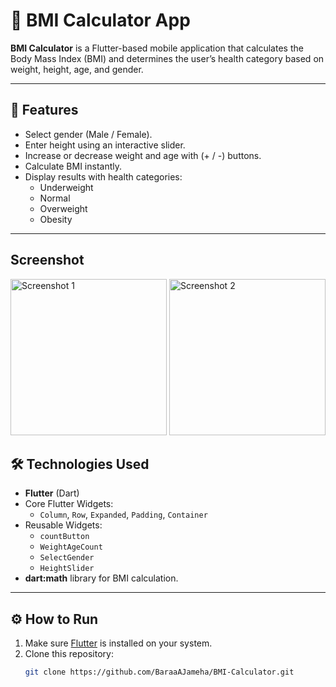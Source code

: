 # 🧮 BMI Calculator App

**BMI Calculator** is a Flutter-based mobile application that calculates the Body Mass Index (BMI)
and determines the user’s health category based on weight, height, age, and gender.

---

## 📱 Features
- Select gender (Male / Female).
- Enter height using an interactive slider.
- Increase or decrease weight and age with (+ / -) buttons.
- Calculate BMI instantly.
- Display results with health categories:
  - Underweight
  - Normal
  - Overweight
  - Obesity

---

## Screenshot 
<img src="https://github.com/user-attachments/assets/809542ce-bb4a-46bf-a047-6262897d2561" alt="Screenshot 1" width="250"/>
<img src="https://github.com/user-attachments/assets/15d8ba18-649c-43b1-9003-25805d5bd4ec" alt="Screenshot 2" width="250"/>



## 🛠️ Technologies Used
- **Flutter** (Dart)
- Core Flutter Widgets:
  - `Column`, `Row`, `Expanded`, `Padding`, `Container`
- Reusable Widgets:
  - `countButton`
  - `WeightAgeCount`
  - `SelectGender`
  - `HeightSlider`
- **dart:math** library for BMI calculation.

---

## ⚙️ How to Run
1. Make sure [Flutter](https://docs.flutter.dev/get-started/install) is installed on your system.
2. Clone this repository:
   ```bash
   git clone https://github.com/BaraaAJameha/BMI-Calculator.git

